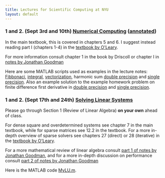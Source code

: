```yaml
---
title: Lectures for Scientific Computing at NYU
layout: default
---
```


### 1 and 2. (Sept 3rd and 10th) [Numerical Computing](Lectures/Lecture-IEEE.pdf) ([annotated](Lectures/Lecture-IEEE.annotated.pdf))

In the main textbook, this is covered in chapters 5 and 6. I suggest
instead reading part I (chapters 1-4) in the [textbook by O'Leary](https://epubs.siam.org/doi/book/10.1137/9780898717723). 

For more information consult chapter 1 in the book by Driscoll or chapter I in [notes by Jonathan Goodman](http://www.cs.nyu.edu/courses/spring09/G22.2112-001/book/SourcesOfError.chapter.pdf)

Here are some MATLAB scripts used as examples in the lecture notes: [Fibbonaci](Matlab/fibb.m), [integral](Matlab/Integral.m),  [vectorization](Matlab/vect.m), harmonic sum [double precision](Matlab/harmonic.m) and [single precision](Matlab/harmonicSP.m). 
Also an example solution to the example homework problem on finite difference first derivative  in [double precision](Matlab/FirstDeriv.m) and [single precision](Matlab/FirstDerivSP.m).

### 1 and 2. (Sept 17th and 24th) [Solving Linear Systems](Lectures/Lecture-LinearSystems.pdf)

Please go through Section 1 (Review of Linear Algebra) **on your own** ahead of class.

For dense square and overdetermined
systems see chapter 7 in the main textbook, while for sparse matrices see 12.2
in the textbook. For a more in-depth overview of sparse solvers see
chapters 27 (direct) or 28 (iterative) in the [textbook by O'Leary](https://epubs.siam.org/doi/book/10.1137/9780898717723).

For a more mathematical review of linear algebra consult 
[part 1 of notes by Jonathan Goodman](http://www.cs.nyu.edu/courses/spring09/G22.2112-001/book/LinearAlgebra1.chapter.pdf), 
and for a more in-depth discussion on performance consult [part 2 of notes by Jonathan Goodman](http://www.cs.nyu.edu/courses/spring09/G22.2112-001/book/LinearAlgebra2.chapter.pdf)

Here is the MATLAB code [MyLU.m](Matlab/MyLU.m).
